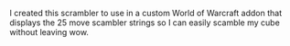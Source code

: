 I created this scrambler to use in a custom World of Warcraft addon that displays the 
25 move scambler strings so I can easily scamble my cube without leaving wow.

